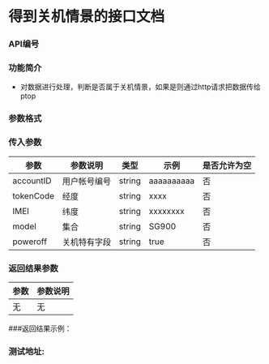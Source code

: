 
得到关机情景的接口文档
========================

### API编号

### 功能简介
* 对数据进行处理，判断是否属于关机情景，如果是则通过http请求把数据传给ptop

### 参数格式

### 传入参数

 参数             |参数说明         |  类型       |   示例         |是否允许为空| 
------------------|-----------------|-------------|----------------|------------|
 accountID        | 用户帐号编号    | string      |  aaaaaaaaaa    |否          | 
 tokenCode        | 经度  	    | string      |  xxxx	   |否          | 
 IMEI 	          | 纬度	    | string      |  xxxxxxxx	   |否          | 
 model	          | 集合	    | string      |  SG900	   |否          | 
 poweroff         | 关机特有字段    | string      |  true	   |否          |
 

### 返回结果参数

参数                | 参数说明
--------------------|-------------------------------------------
无                  | 无


###返回结果示例：



### 测试地址: 






